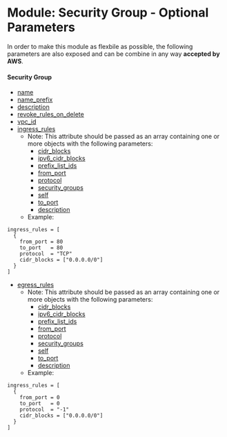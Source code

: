 # Module: Security Group - Optional Parameters

In order to make this module as flexbile as possible, the following parameters are also exposed and can be combine in any way **accepted by AWS**.

#### Security Group

- [name](https://www.terraform.io/docs/providers/aws/r/security_group.html#name)
- [name_prefix](https://www.terraform.io/docs/providers/aws/r/security_group.html#name_prefix)
- [description](https://www.terraform.io/docs/providers/aws/r/security_group.html#description)
- [revoke_rules_on_delete](https://www.terraform.io/docs/providers/aws/r/security_group.html#revoke_rules_on_delete)
- [vpc_id](https://www.terraform.io/docs/providers/aws/r/security_group.html#vpc_id)
- [ingress_rules](https://www.terraform.io/docs/providers/aws/r/security_group.html#ingress)
  - Note: This attribute should be passed as an array containing one or more objects with the following parameters:
    - [cidr_blocks](https://www.terraform.io/docs/providers/aws/r/security_group.html#cidr_blocks)
    - [ipv6_cidr_blocks](https://www.terraform.io/docs/providers/aws/r/security_group.html#ipv6_cidr_blocks)
    - [prefix_list_ids](https://www.terraform.io/docs/providers/aws/r/security_group.html#prefix_list_ids)
    - [from_port](https://www.terraform.io/docs/providers/aws/r/security_group.html#from_port)
    - [protocol](https://www.terraform.io/docs/providers/aws/r/security_group.html#protocol)
    - [security_groups](https://www.terraform.io/docs/providers/aws/r/security_group.html#security_groups)
    - [self](https://www.terraform.io/docs/providers/aws/r/security_group.html#self)
    - [to_port](https://www.terraform.io/docs/providers/aws/r/security_group.html#to_port)
    - [description](https://www.terraform.io/docs/providers/aws/r/security_group.html#description-1)
  - Example:

```
ingress_rules = [
  {
    from_port = 80
    to_port   = 80
    protocol  = "TCP"
    cidr_blocks = ["0.0.0.0/0"]
  }
]
```

- [egress_rules](https://www.terraform.io/docs/providers/aws/r/security_group.html#egress)
  - Note: This attribute should be passed as an array containing one or more objects with the following parameters:
    - [cidr_blocks](https://www.terraform.io/docs/providers/aws/r/security_group.html#cidr_blocks)
    - [ipv6_cidr_blocks](https://www.terraform.io/docs/providers/aws/r/security_group.html#ipv6_cidr_blocks)
    - [prefix_list_ids](https://www.terraform.io/docs/providers/aws/r/security_group.html#prefix_list_ids)
    - [from_port](https://www.terraform.io/docs/providers/aws/r/security_group.html#from_port)
    - [protocol](https://www.terraform.io/docs/providers/aws/r/security_group.html#protocol)
    - [security_groups](https://www.terraform.io/docs/providers/aws/r/security_group.html#security_groups)
    - [self](https://www.terraform.io/docs/providers/aws/r/security_group.html#self)
    - [to_port](https://www.terraform.io/docs/providers/aws/r/security_group.html#to_port)
    - [description](https://www.terraform.io/docs/providers/aws/r/security_group.html#description-2)
  - Example:

```
ingress_rules = [
  {
    from_port = 0
    to_port   = 0
    protocol  = "-1"
    cidr_blocks = ["0.0.0.0/0"]
  }
]
```
